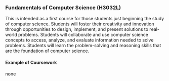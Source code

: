 ### Fundamentals of Computer Science (H3032L)

 This is intended as a first course for those students just beginning the study of computer science. Students will foster their creativity and innovation through opportunities to design, implement, and present solutions to real-world problems. Students will collaborate and use computer science concepts to access, analyze, and evaluate information needed to solve problems. Students will learn the problem-solving and reasoning skills that are the foundation of computer science.

#### Example of Coursework

none
